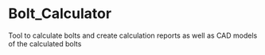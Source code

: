 # Bolt_Calculator
Tool to calculate bolts and create calculation reports as well as CAD models of the calculated bolts

